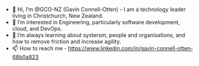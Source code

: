 - 👋 Hi, I’m @GCO-NZ (Gavin Connell-Otten) - I am a technology leader living in Christchurch, New Zealand.
- 👀 I’m interested in Engineering, particularly software development, cloud, and DevOps.
- 🌱 I’m always learning about systersm, people and organisations, and how to remove friction and increase agility.
- 📫 How to reach me  - https://www.linkedin.com/in/gavin-connell-otten-68b0a823

<!---
GCO-NZ/GCO-NZ is a ✨ special ✨ repository because its `README.md` (this file) appears on your GitHub profile.
You can click the Preview link to take a look at your changes.
--->
